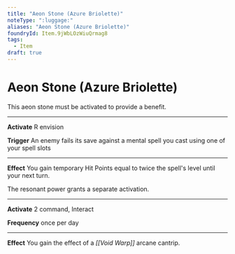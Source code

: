 ```yaml
---
title: "Aeon Stone (Azure Briolette)"
noteType: ":luggage:"
aliases: "Aeon Stone (Azure Briolette)"
foundryId: Item.9jWbLOzWiuQrmag8
tags:
  - Item
draft: true
---
```


# Aeon Stone (Azure Briolette)

This aeon stone must be activated to provide a benefit.

* * *

**Activate** R envision

**Trigger** An enemy fails its save against a mental spell you cast using one of your spell slots

* * *

**Effect** You gain temporary Hit Points equal to twice the spell's level until your next turn.

The resonant power grants a separate activation.

* * *

**Activate** 2 command, Interact

**Frequency** once per day

* * *

**Effect** You gain the effect of a _[[Void Warp]]_ arcane cantrip.
